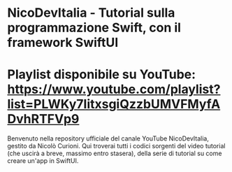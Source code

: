 # NicoDevItalia - Tutorial sulla programmazione Swift, con il framework SwiftUI

# Playlist disponibile su YouTube: https://www.youtube.com/playlist?list=PLWKy7IitxsgiQzzbUMVFMyfADvhRTFVp9

Benvenuto nella repository ufficiale del canale YouTube NicoDevItalia, gestito da Nicolò Curioni. 
Qui troverai tutti i codici sorgenti del video tutorial (che uscirà a breve, massimo entro stasera), della serie di tutorial su come creare un'app in SwiftUI.
